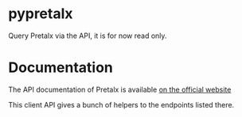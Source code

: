 # pypretalx

Query Pretalx via the API, it is for now read only.

# Documentation

The API documentation of Pretalx is available [on the official website](https://pretalx.readthedocs.io/en/latest/api/index.html)

This client API gives a bunch of helpers to the endpoints listed there.
